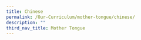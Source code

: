 ```yaml
---
title: Chinese
permalink: /Our-Curriculum/mother-tongue/chinese/
description: ""
third_nav_title: Mother Tongue
---
```

